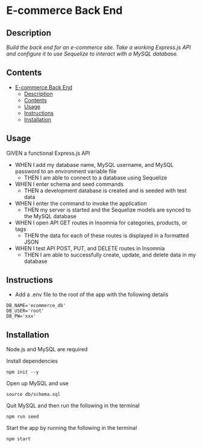 # E-commerce Back End

## Description

*Build the back end for an e-commerce site. Take a working Express.js API and configure it to use Sequelize to interact with a MySQL database.*

## Contents
- [E-commerce Back End](#e-commerce-back-end)
  - [Description](#description)
  - [Contents](#contents)
  - [Usage](#usage)
  - [Instructions](#instructions)
  - [Installation](#installation)

## Usage

GIVEN a functional Express.js API
- WHEN I add my database name, MySQL username, and MySQL password to an environment variable file
  - THEN I am able to connect to a database using Sequelize
- WHEN I enter schema and seed commands
  - THEN a development database is created and is seeded with test data
- WHEN I enter the command to invoke the application
  - THEN my server is started and the Sequelize models are synced to the MySQL database
- WHEN I open API GET routes in Insomnia for categories, products, or tags
  - THEN the data for each of these routes is displayed in a formatted JSON
- WHEN I test API POST, PUT, and DELETE routes in Insomnia
  - THEN I am able to successfully create, update, and delete data in my database



## Instructions

- Add a .env file to the root of the app with the following details

```text
DB_NAME='ecommerce_db'
DB_USER='root'
DB_PW='xxx'
```
## Installation
Node.js and MySQL are required

Install dependencies 
```terminal
npm init --y
``` 

Open up MySQL and use 
```terminal
source db/schema.sql
```

Quit MySQL and then run the following in the terminal
```terminal
npm run seed
```
Start the app by running the following in the terminal
```terminal
npm start
```